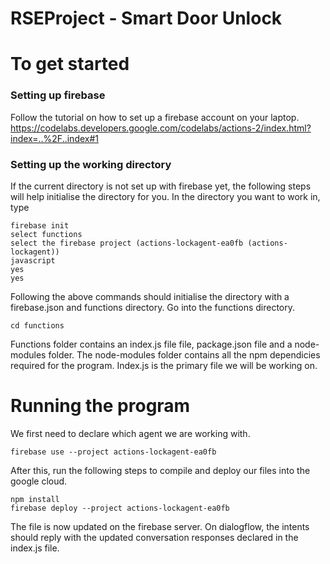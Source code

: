 # RSEProject - Smart Door Unlock

# To get started
### Setting up firebase
Follow the tutorial on how to set up a firebase account on your laptop.
https://codelabs.developers.google.com/codelabs/actions-2/index.html?index=..%2F..index#1


### Setting up the working directory

If the current directory is not set up with firebase yet, the following steps will help initialise the directory for you. In the directory you want to work in, type
```
firebase init
select functions
select the firebase project (actions-lockagent-ea0fb (actions-lockagent))
javascript
yes
yes
```
Following the above commands should initialise the directory with a firebase.json and functions directory. Go into the functions directory.
```
cd functions
```
Functions folder contains an index.js file file, package.json file and a node-modules folder. The node-modules folder contains all the npm dependicies required for the program. Index.js is the primary file we will be working on. 

# Running the program
We first need to declare which agent we are working with.
```
firebase use --project actions-lockagent-ea0fb
```
After this, run the following steps to compile and deploy our files into the google cloud.
```
npm install
firebase deploy --project actions-lockagent-ea0fb
```
The file is now updated on the firebase server. On dialogflow, the intents should reply with the updated conversation responses declared in the index.js file. 



